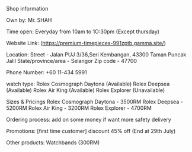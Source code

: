 Shop information

Own by:
Mr. SHAH 

Time open:
Everyday from 10am to 1O:30pm (Except thursday)

Website Link:
(https://premium-timepieces-991zptb.gamma.site/)

Location:
Street - Jalan PUJ 3/36,Seri Kembangan, 43300 Taman Puncak Jalil
State/province/area - Selangor
Zip code - 47700

Phone Number:
+60 11-434 5991

watch type:
Rolex Cosmograph Daytona (Available)
Rolex Deepsea (Available)
Rolex Air King (Available)
Rolex Explorer (Unavailable)

Sizes & Pricings
Rolex Cosmograph Daytona - 3500RM 
Rolex Deepsea - 5200RM
Rolex Air King - 3200RM 
Rolex Explorer - 4700RM


Ordering process:
add on some money if want more safety delivery


Promotions:
[first time customer] discount 45% off (End at 29th July)



Other products:
Watchbands (300RM)
